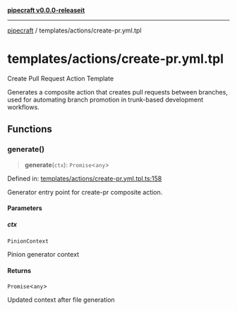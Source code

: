 [**pipecraft v0.0.0-releaseit**](../../README.md)

---

[pipecraft](../../README.md) / templates/actions/create-pr.yml.tpl

# templates/actions/create-pr.yml.tpl

Create Pull Request Action Template

Generates a composite action that creates pull requests between branches, used for
automating branch promotion in trunk-based development workflows.

## Functions

### generate()

> **generate**(`ctx`): `Promise`\<`any`\>

Defined in: [templates/actions/create-pr.yml.tpl.ts:158](https://github.com/jamesvillarrubia/pipecraft/blob/a4d1ce6db034158185e20f941de0d6838044bd89/src/templates/actions/create-pr.yml.tpl.ts#L158)

Generator entry point for create-pr composite action.

#### Parameters

##### ctx

`PinionContext`

Pinion generator context

#### Returns

`Promise`\<`any`\>

Updated context after file generation
